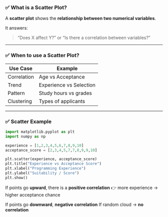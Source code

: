 ### ✅ What is a Scatter Plot?

A **scatter plot** shows the **relationship between two numerical variables**.

It answers:

> “Does X affect Y?”
> or
> “Is there a correlation between variables?”

---

### ✅ When to use a Scatter Plot?

| Use Case    | Example                 |
| ----------- | ----------------------- |
| Correlation | Age vs Acceptance       |
| Trend       | Experience vs Selection |
| Pattern     | Study hours vs grades   |
| Clustering  | Types of applicants     |

---

### ✅ Scatter Example

```python
import matplotlib.pyplot as plt
import numpy as np

experience = [1,2,3,4,5,6,7,8,9,10]
acceptance_score = [2,3,4,5,7,7,8,9,9,10]

plt.scatter(experience, acceptance_score)
plt.title("Experience vs Acceptance Score")
plt.xlabel("Programming Experience")
plt.ylabel("Suitability / Score")
plt.show()
```

If points go **upward**, there is a **positive correlation**
👉 more experience → higher acceptance chance

If points go **downward**, **negative correlation**
If random cloud → **no correlation**
